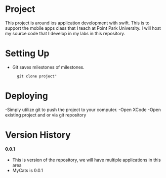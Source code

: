 Project
=================
This project is around ios application development with swift. This is to support the mobile apps class that I teach at Point Park University. I will host my source code that I develop in my labs in this repository.

Setting Up
=================
- Git saves milestones of milestones.

		git clone project"


Deploying
=================
-Simply utilize git to push the project to your computer.
-Open XCode
-Open existing project and or via git repository

Version History
=================
#### 0.0.1
- This is version of the repository, we will have multiple applications in this area
- MyCats is 0.0.1
